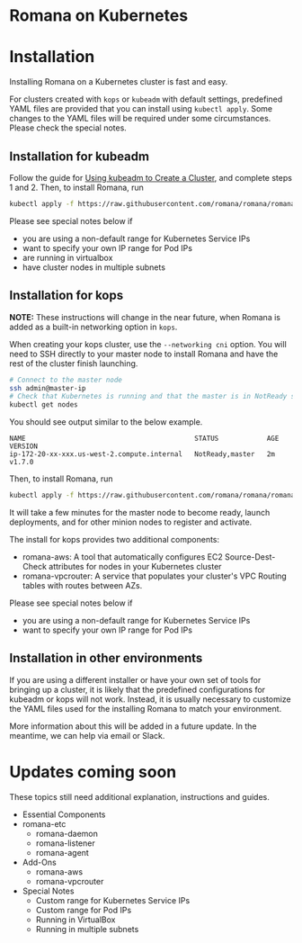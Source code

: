 # Romana on Kubernetes

# Installation

Installing Romana on a Kubernetes cluster is fast and easy.

For clusters created with `kops` or `kubeadm` with default settings, predefined YAML files are provided that you can install using `kubectl apply`.
Some changes to the YAML files will be required under some circumstances. Please check the special notes.

## Installation for kubeadm

Follow the guide for [Using kubeadm to Create a Cluster](https://kubernetes.io/docs/setup/independent/create-cluster-kubeadm/#instructions), and complete steps 1 and 2.
Then, to install Romana, run
```bash
kubectl apply -f https://raw.githubusercontent.com/romana/romana/romana-2.0/docs/kubernetes/romana-kubeadm.yml
```

Please see special notes below if
- you are using a non-default range for Kubernetes Service IPs
- want to specify your own IP range for Pod IPs
- are running in virtualbox
- have cluster nodes in multiple subnets

## Installation for kops

**NOTE:** These instructions will change in the near future, when Romana is added as a built-in networking option in `kops`.

When creating your kops cluster, use the `--networking cni` option.
You will need to SSH directly to your master node to install Romana and have the rest of the cluster finish launching.

```bash
# Connect to the master node
ssh admin@master-ip
# Check that Kubernetes is running and that the master is in NotReady state
kubectl get nodes
```

You should see output similar to the below example.
```
NAME                                          STATUS            AGE       VERSION
ip-172-20-xx-xxx.us-west-2.compute.internal   NotReady,master   2m        v1.7.0
```

Then, to install Romana, run
```bash
kubectl apply -f https://raw.githubusercontent.com/romana/romana/romana-2.0/docs/kubernetes/romana-kubeadm.yml
```

It will take a few minutes for the master node to become ready, launch deployments, and for other minion nodes to register and activate.

The install for kops provides two additional components:
- romana-aws: A tool that automatically configures EC2 Source-Dest-Check attributes for nodes in your Kubernetes cluster
- romana-vpcrouter: A service that populates your cluster's VPC Routing tables with routes between AZs.

Please see special notes below if
- you are using a non-default range for Kubernetes Service IPs
- want to specify your own IP range for Pod IPs 

## Installation in other environments

If you are using a different installer or have your own set of tools for bringing up a cluster, it is likely that the predefined configurations for kubeadm or kops will not work.
Instead, it is usually necessary to customize the YAML files used for the installing Romana to match your environment.

More information about this will be added in a future update. In the meantime, we can help via email or Slack.

# Updates coming soon

These topics still need additional explanation, instructions and guides.

- Essential Components
- romana-etc
  - romana-daemon
  - romana-listener
  - romana-agent
- Add-Ons
  - romana-aws
  - romana-vpcrouter
- Special Notes
  - Custom range for Kubernetes Service IPs
  - Custom range for Pod IPs
  - Running in VirtualBox
  - Running in multiple subnets
